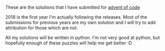 These are the solutions that I have submitted for [advent of code](https://adventofcode.com)

2018 is the first year I'm actually following the releases. Most of the submissions for previous years are my own solution and I will try to add attribution for those which are not.

All my solutions will be written in python. I'm not very good at python, but hopefully enough of these puzzles will help me get better :D
